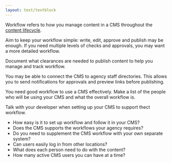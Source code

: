 ```yaml
---
layout: text/textblock
---
```

Workflow refers to how you manage content in a CMS throughout the [content lifecycle](/content-strategy/manage-content-requests/). 

Aim to keep your workflow simple: write, edit, approve and publish may be enough. If you need multiple levels of checks and approvals, you may want a more detailed workflow.

Document what clearances are needed to publish content  to help you manage and track workflow.

You may be able to connect the  CMS to agency staff directories. This allows you to send notifications for approvals and preview links before publishing.

You need good workflow to use a CMS effectively. Make a list of the people who will be using your CMS and what the overall workflow is.

Talk with your developer when setting up your CMS to support thect workflow.

- How easy is it to set up workflow and follow it in your CMS?
- Does the CMS supports the workflows your agency requires?
- Do you need to supplement the CMS workflow with your own separate system?
- Can users easily log in from other locations?
- What does each person need to do with the content?
- How many active CMS users you can have at a time?
